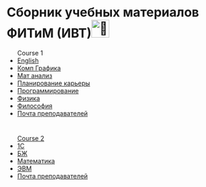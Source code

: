 <h1>Сборник учебных материалов ФИТиМ (ИВТ)<img height="40px" decoding="async" loading="lazy" src="https://cdn-0.emojis.wiki/emoji-pics-lf/telegram/clown-face-telegram.gif" alt="🤡"></h1>

<ul>Course 1
    <li><a href = "https://github.com/Lesyalys/Study/tree/main/course%201/English">English</li>
    <li><a href = "https://github.com/Lesyalys/Study/tree/main/course%201/%D0%9A%D0%BE%D0%BC%D0%BF%20%D0%93%D1%80%D0%B0%D1%84%D0%B8%D0%BA%D0%B0">Комп Графика</li>
    <li><a href = "https://github.com/Lesyalys/Study/tree/main/course%201/%D0%9C%D0%B0%D1%82%20%D0%90%D0%BD%D0%B0%D0%BB%D0%B8%D0%B7">Мат анализ</li>
    <li>Планирование карьеры</li>
    <li>Программирование</li>
    <li>Физика</li>
    <li>Философия</li>
    <li>Почта преподавателей</li>

</ul>
<h1></h1>
<ul>Course 2
    <li>1С</li>
    <li>БЖ</li>
    <li>Математика</li>
    <li>ЭВМ</li>
    <li>Почта преподавателей</li>

</ul>
